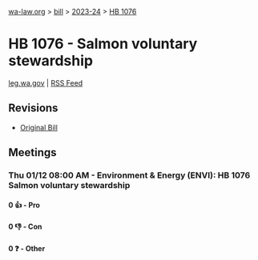 [wa-law.org](/) > [bill](/bill/) > [2023-24](/bill/2023-24/) > [HB 1076](/bill/2023-24/hb/1076/)

# HB 1076 - Salmon voluntary stewardship
[leg.wa.gov](https://app.leg.wa.gov/billsummary?BillNumber=1076&Year=2023&Initiative=false) | [RSS Feed](./rss.xml)

## Revisions
* [Original Bill](1/)

## Meetings
### Thu 01/12 08:00 AM - Environment & Energy (ENVI): HB 1076 Salmon voluntary stewardship
#### 0 👍 - Pro

#### 0 👎 - Con

#### 0 ❓ - Other
